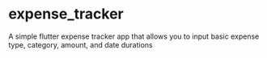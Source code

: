 # expense_tracker

A simple flutter expense tracker app that allows you to input basic expense type, category, amount, and date durations
